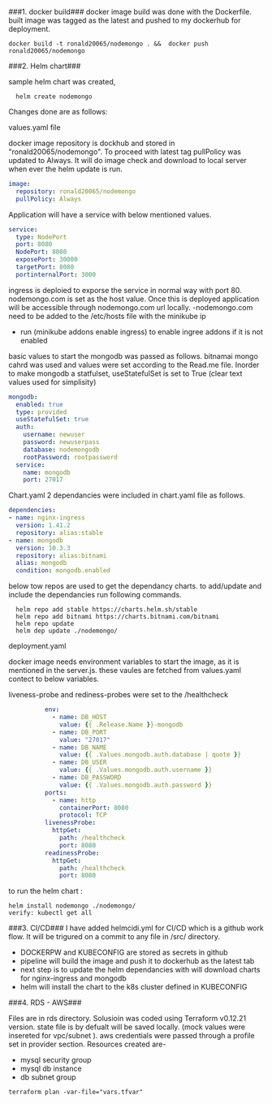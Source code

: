 ###1. docker build###
docker image build was done with the Dockerfile. built image was tagged as the latest and pushed to my dockerhub for deployment.

```shell
docker build -t ronald20065/nodemongo . &&  docker push ronald20065/nodemongo
```
###2. Helm chart###

sample helm chart was created,
```shell
  helm create nodemongo
```
Changes done are as follows:

values.yaml file

docker image repository is dockhub and stored in "ronald20065/nodemongo". To proceed with latest tag
 pullPolicy was updated to Always. It will do image check and download to local server when ever the helm update is run.
 
```yaml
image:
  repository: ronald20065/nodemongo
  pullPolicy: Always

```

Application will have a service with below mentioned values. 

```yaml
service:
  type: NodePort
  port: 8080
  NodePort: 8080
  exposePort: 30000
  targetPort: 8080
  portinternalPort: 3000

```

ingress is deploied to exporse the service in normal way with port 80. nodemongo.com is set as the host
 value. Once this is deployed application will be accessible through nodemongo.com url locally.
  -nodemongo.com need to be added to the /etc/hosts file with the minikube ip
  - run (minikube addons enable ingress) to enable ingree addons if it is not enabled


basic values to start the mongodb was passed as follows. bitnamai mongo cahrd was used and values were
 set according to the Read.me file. Inorder to make mongodb a statfulset, useStatefulSet is set to True
(clear text values used for simplisity)

```yaml
mongodb:
  enabled: true
  type: provided
  useStatefulSet: true
  auth:
    username: newuser
    password: newuserpass
    database: nodemongodb
    rootPassword: rootpassword
  service:
    name: mongodb
    port: 27017
```

Chart.yaml 
2 dependancies were included in chart.yaml file as follows. 

```yaml
dependencies:
- name: nginx-ingress
  version: 1.41.2
  repository: alias:stable
- name: mongodb
  version: 10.3.3
  repository: alias:bitnami
  alias: mongodb
  condition: mongodb.enabled
```

below tow repos are used to get the dependancy charts. to add/update and include the dependancies 
run following commands.
```shell
  helm repo add stable https://charts.helm.sh/stable
  helm repo add bitnami https://charts.bitnami.com/bitnami
  helm repo update
  helm dep update ./nodemongo/
```
deployment.yaml

docker image needs environment variables to start the image, as it is mentioned in the server.js.
these vaules are fetched from values.yaml contect to below variables.

liveness-probe and rediness-probes were set to the /healthcheck 
```yaml
          env:
            - name: DB_HOST
              value: {{ .Release.Name }}-mongodb
            - name: DB_PORT
              value: "27017"
            - name: DB_NAME
              value: {{ .Values.mongodb.auth.database | quote }}
            - name: DB_USER
              value: {{ .Values.mongodb.auth.username }}
            - name: DB_PASSWORD
              value: {{ .Values.mongodb.auth.password }}
          ports:
            - name: http
              containerPort: 8080
              protocol: TCP
          livenessProbe:
            httpGet:
              path: /healthcheck
              port: 8080
          readinessProbe:
            httpGet:
              path: /healthcheck
              port: 8080
```

to run the helm chart : 
```shell
helm install nodemongo ./nodemongo/
verify: kubectl get all
```

###3. CI/CD###
I have added helmcidi.yml for CI/CD which is a github work flow. It will be trigured on a commit to any file in /src/ directory. 
* DOCKERPW and KUBECONFIG are stored as secrets in github
* pipeline will build the image and push it to dockerhub as the latest tab
* next step is to update the helm dependancies with will download charts for nginx-ingress and mongodb
* helm will install the chart to the k8s cluster defined in KUBECONFIG



###4. RDS - AWS###

Files are in rds directory.
Solusioin was coded using Terraform v0.12.21 version. state file is by defualt will be saved locally. (mock values were insereted for vpc/subnet ). 
aws credentials were passed through a profile set in provider section. Resources created are-
* mysql security group
* mysql db instance
* db subnet group


```shell
terraform plan -var-file="vars.tfvar"
```
